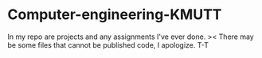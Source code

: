 # Computer-engineering-KMUTT
In my repo are projects and any assignments I've ever done. ><
There may be some files that cannot be published code, I apologize. T-T

